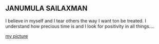 ## JANUMULA SAILAXMAN

I believe in myself and I tear others the way I want ton be treated. I understand how precious time is and I look for positivity in all things....

[my picture](mypic.png)